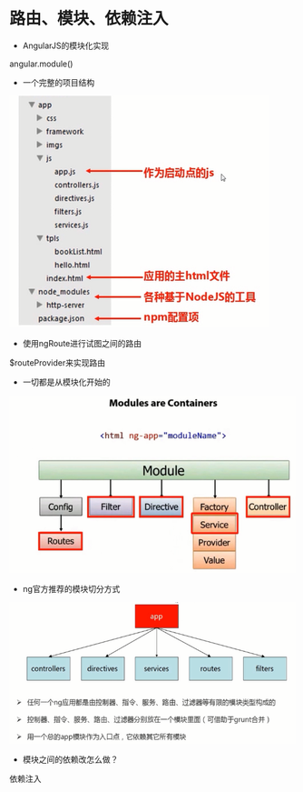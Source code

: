 # 路由、模块、依赖注入


- AngularJS的模块化实现

angular.module()


- 一个完整的项目结构

![ng_p.png](./img/ng_p.png)


- 使用ngRoute进行试图之间的路由

$routeProvider来实现路由


- 一切都是从模块化开始的

![ng_m.png](./img/ng_m.png)

- ng官方推荐的模块切分方式

![ng_app.png](./img/ng_app.png)



- 模块之间的依赖改怎么做？

依赖注入


